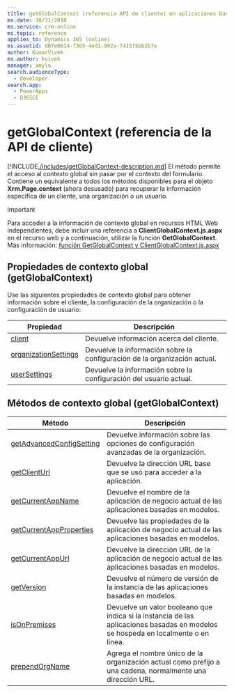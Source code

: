 ```yaml
---
title: getGlobalContext (referencia API de cliente) en aplicaciones basadas en modelos | Microsoft Docs
ms.date: 10/31/2018
ms.service: crm-online
ms.topic: reference
applies_to: Dynamics 365 (online)
ms.assetid: d87e0614-f365-4ed1-992a-741575bb2b7e
author: KumarVivek
ms.author: kvivek
manager: amyla
search.audienceType:
  - developer
search.app:
  - PowerApps
  - D365CE
---
```

# <a name="getglobalcontext-client-api-reference"></a>getGlobalContext (referencia de la API de cliente)



[!INCLUDE[./includes/getGlobalContext-description.md](./includes/getGlobalContext-description.md)]
 El método permite el acceso al contexto global sin pasar por el contexto del formulario. Contiene un equivalente a todos los métodos disponibles para el objeto **Xrm.Page.context** (ahora desusado) para recuperar la información específica de un cliente, una organización o un usuario.

> [!IMPORTANT]
> Para acceder a la información de contexto global en recursos HTML Web independientes, debe incluir una referencia a **ClientGlobalContext.js.aspx** en el recurso web y a continuación, utilizar la función **GetGlobalContext**. Más información: [función GetGlobalContext y ClientGlobalContext.js.aspx](../GetGlobalContext-ClientGlobalContext.js.aspx.md) 

## <a name="properties-of-global-context-getglobalcontext"></a>Propiedades de contexto global (getGlobalContext)

Use las siguientes propiedades de contexto global para obtener información sobre el cliente, la configuración de la organización o la configuración de usuario:

|Propiedad |Descripción | 
|---|---|
|[client](getGlobalContext/client.md) | Devuelve información acerca del cliente.|
|[organizationSettings](getGlobalContext/organizationSettings.md) | Devuelve la información sobre la configuración de la organización actual.|
|[userSettings](getGlobalContext/userSettings.md) | Devuelve la información sobre la configuración del usuario actual.|


## <a name="methods-of-global-context-getglobalcontext"></a>Métodos de contexto global (getGlobalContext)

|Método |Descripción |
|---|---|
|[getAdvancedConfigSetting](getGlobalContext/getAdvancedConfigSetting.md) |Devuelve información sobre las opciones de configuración avanzadas de la organización.|
|[getClientUrl](getGlobalContext/getClientUrl.md) |Devuelve la dirección URL base que se usó para acceder a la aplicación.|
|[getCurrentAppName](getGlobalContext/getCurrentAppName.md) |Devuelve el nombre de la aplicación de negocio actual de las aplicaciones basadas en modelos.|
|[getCurrentAppProperties](getGlobalContext/getCurrentAppProperties.md) |Devuelve las propiedades de la aplicación de negocio actual de las aplicaciones basadas en modelos.|
|[getCurrentAppUrl](getGlobalContext/getCurrentAppUrl.md) |Devuelve la dirección URL de la aplicación de negocio actual de las aplicaciones basadas en modelos.|
|[getVersion](getGlobalContext/getVersion.md) |Devuelve el número de versión de la instancia de las aplicaciones basadas en modelos.|
|[isOnPremises](getGlobalContext/isOnPremises.md) |Devuelve un valor booleano que indica si la instancia de las aplicaciones basadas en modelos se hospeda en localmente o en línea.|
|[prependOrgName](getGlobalContext/prependOrgName.md) |Agrega el nombre único de la organización actual como prefijo a una cadena, normalmente una dirección URL.|




 



